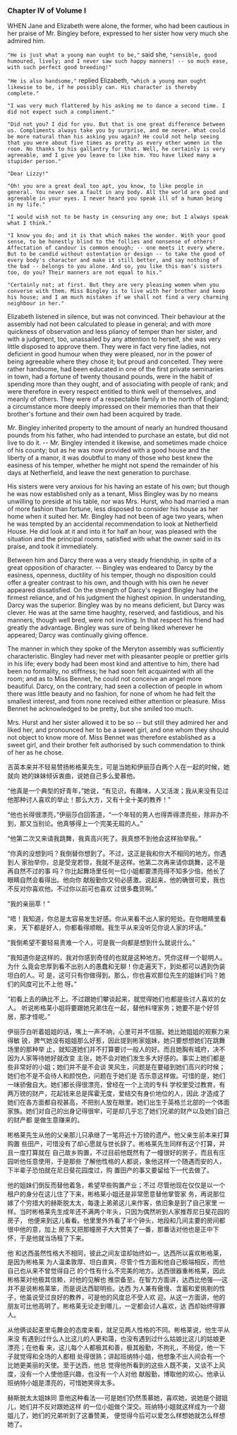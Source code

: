 ### Chapter IV of Volume I

 WHEN Jane and Elizabeth were alone, the former, who had been cautious in her praise of Mr. Bingley before, expressed to her sister how very much she admired him.

```"He is just what a young man ought to be,"``` said she, ```"sensible, good humoured, lively; and I never saw such happy manners! -- so much ease, with such perfect good breeding!"```

```"He is also handsome,"``` replied Elizabeth, ```"which a young man ought likewise to be, if he possibly can. His character is thereby complete."```

```"I was very much flattered by his asking me to dance a second time. I did not expect such a compliment."```

```"Did not you? I did for you. But that is one great difference between us. Compliments always take you by surprise, and me never. What could be more natural than his asking you again? He could not help seeing that you were about five times as pretty as every other women in the room. No thanks to his gallantry for that. Well, he certainly is very agreeable, and I give you leave to like him. You have liked many a stupider person."```

```"Dear Lizzy!"```

```"Oh! you are a great deal too apt, you know, to like people in general. You never see a fault in any body. All the world are good and agreeable in your eyes. I never heard you speak ill of a human being in my life."```

```"I would wish not to be hasty in censuring any one; but I always speak what I think."```

```"I know you do; and it is that which makes the wonder. With your good sense, to be honestly blind to the follies and nonsense of others! Affectation of candour is common enough; -- one meets it every where. But to be candid without ostentation or design -- to take the good of every body's character and make it still better, and say nothing of the bad -- belongs to you alone. And so, you like this man's sisters too, do you? Their manners are not equal to his."```

```"Certainly not; at first. But they are very pleasing women when you converse with them. Miss Bingley is to live with her brother and keep his house; and I am much mistaken if we shall not find a very charming neighbour in her."```

Elizabeth listened in silence, but was not convinced. Their behaviour at the assembly had not been calculated to please in general; and with more quickness of observation and less pliancy of temper than her sister, and with a judgment, too, unassailed by any attention to herself, she was very little disposed to approve them. They were in fact very fine ladies, not deficient in good humour when they were pleased, nor in the power of being agreeable where they chose it; but proud and conceited. They were rather handsome, had been educated in one of the first private seminaries in town, had a fortune of twenty thousand pounds, were in the habit of spending more than they ought, and of associating with people of rank; and were therefore in every respect entitled to think well of themselves, and meanly of others. They were of a respectable family in the north of England; a circumstance more deeply impressed on their memories than that their brother's fortune and their own had been acquired by trade.

Mr. Bingley inherited property to the amount of nearly an hundred thousand pounds from his father, who had intended to purchase an estate, but did not live to do it. -- Mr. Bingley intended it likewise, and sometimes made choice of his county; but as he was now provided with a good house and the liberty of a manor, it was doubtful to many of those who best knew the easiness of his temper, whether he might not spend the remainder of his days at Netherfield, and leave the next generation to purchase.

His sisters were very anxious for his having an estate of his own; but though he was now established only as a tenant, Miss Bingley was by no means unwilling to preside at his table, nor was Mrs. Hurst, who had married a man of more fashion than fortune, less disposed to consider his house as her home when it suited her. Mr. Bingley had not been of age two years, when he was tempted by an accidental recommendation to look at Netherfield House. He did look at it and into it for half an hour, was pleased with the situation and the principal rooms, satisfied with what the owner said in its praise, and took it immediately.

Between him and Darcy there was a very steady friendship, in spite of a great opposition of character. -- Bingley was endeared to Darcy by the easiness, openness, ductility of his temper, though no disposition could offer a greater contrast to his own, and though with his own he never appeared dissatisfied. On the strength of Darcy's regard Bingley had the firmest reliance, and of his judgment the highest opinion. In understanding, Darcy was the superior. Bingley was by no means deficient, but Darcy was clever. He was at the same time haughty, reserved, and fastidious, and his manners, though well bred, were not inviting. In that respect his friend had greatly the advantage. Bingley was sure of being liked wherever he appeared; Darcy was continually giving offence.

The manner in which they spoke of the Meryton assembly was sufficiently characteristic. Bingley had never met with pleasanter people or prettier girls in his life; every body had been most kind and attentive to him, there had been no formality, no stiffness; he had soon felt acquainted with all the room; and as to Miss Bennet, he could not conceive an angel more beautiful. Darcy, on the contrary, had seen a collection of people in whom there was little beauty and no fashion, for none of whom he had felt the smallest interest, and from none received either attention or pleasure. Miss Bennet he acknowledged to be pretty, but she smiled too much.

Mrs. Hurst and her sister allowed it to be so -- but still they admired her and liked her, and pronounced her to be a sweet girl, and one whom they should not object to know more of. Miss Bennet was therefore established as a sweet girl, and their brother felt authorised by such commendation to think of her as he chose.

吉英本来并不轻易赞扬彬格莱先生，可是当她和伊丽莎白两个人在一起的时候，她就向 她的妹妹倾诉衷曲，说她自己多么爱慕他。

“他真是一个典型的好青年，”她说，“有见识，有趣味，人又活泼；我从来没有见过 他那种讨人喜欢的举止！那么大方，又有十全十美的教养！”

“他也长得很漂亮，”伊丽莎白回答道，“一个年轻的男人也得弄得漂亮些，除非办不 到，那又当别论。他真够得上一个完美无瑕的人。”

“他第二次又来请我跳舞，我真高兴死了。我真想不到他会这样抬举我。”

“你真的没想到吗？我倒替你想到了。不过，这正是我和你大不相同的地方。你遇到人 家抬举你，总是受宠若惊，我就不是这样。他第二次再来请你跳舞，这不是再自然不过的事 吗？你比起舞场里任何一位小姐都要漂亮得不知多少倍，他长了眼睛自然会看得出。他向你 献殷勤你又何必感激。说起来，他的确很可爱，我也不反对你喜欢他。不过你以前可也喜欢 过很多蠢货啊。”

“我的亲丽萃！”

“唔！我知道，你总是太容易发生好感。你从来看不出人家的短处。在你眼睛里看来， 天下都是好人，你都看得顺眼。我生平从来没听见你说人家的坏话。”

“我倒希望不要轻易责难一个人，可是我一向都是想到什么就说什么。”

“我知道你是这样的，我对你感到奇怪的也就是这种地方。凭你这样一个聪明人。为什 么竟会忠厚到看不出别人的愚蠢和无聊！你走遍天下，到处都可以遇到伪装坦白的人。可 是，这可只有你做得到。那么，你也喜欢那位先生的姐妹们吗？她们的风度可比不上他 呀。”

“初看上去的确比不上。不过跟她们攀谈起来，就觉得她们也都是些讨人喜欢的女人。 听说彬格莱小姐将要跟她兄弟住在一起，替他料埋家务；她要不是个好邻居，那才怪呢。”

伊丽莎白听着姐姐的话，嘴上一声不响，心里可并不信服。她比她姐姐的观察力来得敏 锐，脾气她没有姐姐那么好惹，因此提到彬家姐妹，她只要想想她们在跳舞场里的那种举 止，就知道她们并不打算要讨一般人的好。而且她胸有城府，决不因为人家等待她好就改变 主张，她不会对她们发生多大好感的。事实上她们都是些非常好的小姐；她们并不是不会谈 笑风生，问题是在要碰到她们高兴的时候；她们也不是不会待人和颜悦色，问题在于她们是 否乐意这样做。可惜的是，她们一味骄傲自大。她们都长得很漂亮，曾经在一个上流的专科 学校里受过教育，有两万镑的财产，花起钱来总是挥霍无度，爱结交有身价地位的人，因此 才造成了她们在各方面都自视甚高，不把别人放在眼里。她们出生于英格兰北部的一个体面 家族。她们对自己的出身记得很牢，可是却几乎忘了她们兄弟的财产以及她们自己的财产都 是做生意赚来的。

彬格莱先生从他的父亲那儿只承继了一笔将近十万镑的遗产。他父亲生前本来打算购置 些田产，可惜没有了却心愿就与世长辞了。彬格莱先生同样有这个打算，并且一度打算就在 自己故乡购置，不过目前他既然有了一幢很好的房子，而且有庄园听他任意使用，于是那些 了解他性格的人都说，象他这样一个随遇而安的人，下半辈子恐怕就在尼日斐花园度过，购 置田产的事又要留给下一代去做了。

他的姐妹们倒反而替他着急，希望早些购置产业；不过 尽管他现在仅仅是以一个租户的身分在这儿住了下来，彬格莱小姐还是非常愿意替他掌管家 务，再说那位嫁了个穷措大的赫斯脱太太，每逢上弟弟这儿来作客，依旧象是到了自己家里 一样。当时彬格莱先生成年还不满两个年头，只因为偶然听到人家推荐尼日斐花园的房子， 他便来到这儿看看。他里里外外看了半个钟头，地段和几间主要的房间都很中他的意，加上 房东又把那幢房子大大赞美了一番，那番话对他也是正中下怀，于是他就当场租了下来。

他 和达西虽然性格大不相同，彼此之间友谊却始终如一。达西所以喜欢彬格莱，是因为彬格莱 为人温柔敦厚、坦白直爽，尽管个性方面和他自己极端相反，而他自己也从来不曾觉得自己 的个性有什么不完美的地方。达西很器重彬格莱，因此彬格莱对他极其信赖，对他的见解也 推崇备至。在智力方面讲，达西比他强──这并不是说彬格莱笨，而是说达西聪明些。达西 为人兼有傲慢、含蓄和爱挑剔的性子，他虽说受过良好的教养，可是他的风度总不受人欢 迎。从这一方面讲，他的朋友可比他高明了。彬格莱无论走到哪儿，一定都会讨人喜欢，达 西却始终得罪人。

从他俩谈起麦里屯舞会的态度来看，就足见两人性格的不同。彬格莱说，他生平从来没 有遇到过什么人比这儿的人更和蔼，也没有遇到过什么姑娘比这儿的姑娘更漂亮；在他看 来，这儿每个人都极其和善，极其殷勤，不拘礼，不局促，他一下子就觉得和全场的人都相 处得很熟；讲起班纳特小姐，他想象不出人间会有一个比她更美丽的天使。至于达西，他总 觉得他所看到的这些人既不美，又谈不上风度，没有一个人使他感兴趣，也没有一个人对他 献殷勤，博取他的欢心。他承认班纳特小姐是漂亮的，可惜她笑得太多。

赫斯脱太太姐妹同 意他这种看法──可是她们仍然羡慕她，喜欢她，说她是个甜姐儿，她们并不反对跟她这样 的一位小姐做个深交。班纳特小姐就这样成为一个甜姐儿了，她们的兄弟听到了这番赞美， 便觉得今后可以爱怎么样想她就怎么样想她了。



